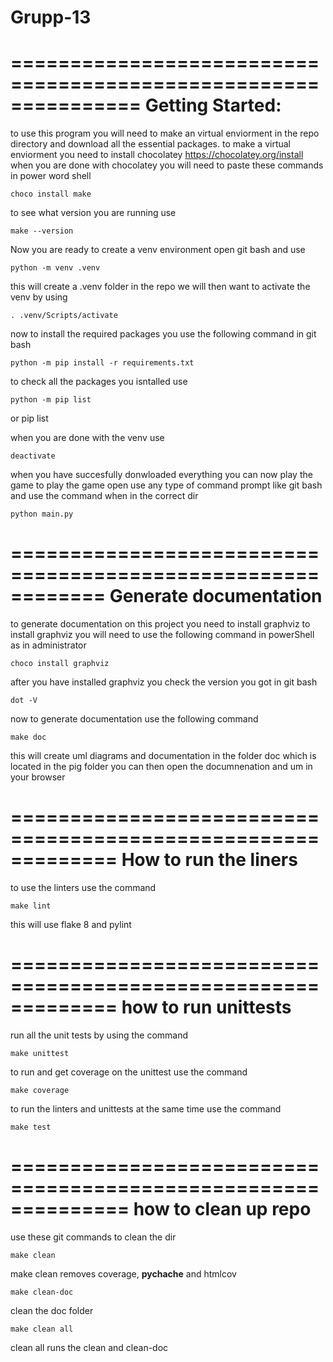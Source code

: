 # Grupp-13
===============================================================
Getting Started:
================================================================
to use this program you will need to make an virtual enviorment
in the repo directory and download all the essential packages. 
to make a virtual enviorment you need to install chocolatey https://chocolatey.org/install
when you are done with chocolatey you will need to paste these commands in power word shell

    choco install make

to see what version you are running use 

    make --version

Now you are ready to create a venv environment open git bash and use

    python -m venv .venv 

this will create a .venv folder in the repo 
we will then want to activate the venv by using

    . .venv/Scripts/activate

now to install the required packages you use the following command in git bash

    python -m pip install -r requirements.txt

to check all the packages you isntalled use 

    python -m pip list
or 
    pip list

when you are done with the venv use

    deactivate

when you have succesfully donwloaded everything you can now play the game 
to play the game open use any type of command prompt like git bash 
and use the command when in the correct dir

    python main.py 

============================================================
Generate documentation
============================================================
to generate documentation on this project you need to install graphviz
to install graphviz you will need to use the following command in powerShell as in administrator

    choco install graphviz

after you have installed graphviz you check the version you got in git bash

    dot -V

now to generate documentation use the following command

    make doc 

this will create uml diagrams and documentation in the folder doc which is located in the pig folder
you can then open the documnenation and um in your browser 

=============================================================
How to run the liners
============================================================
to use the linters use the command

    make lint 

this will use flake 8 and pylint

=============================================================
how to run unittests
=============================================================
run all the unit tests by using the command

    make unittest

to run and get coverage on the unittest use the command

    make coverage

to run the linters and unittests at the same time use the command 

    make test 

==============================================================
how to clean up repo 
===============================================================
use these git commands to clean the dir

    make clean 

make clean removes coverage, __pychache__ and htmlcov

    make clean-doc

clean the doc folder

    make clean all 

clean all runs the clean and clean-doc
